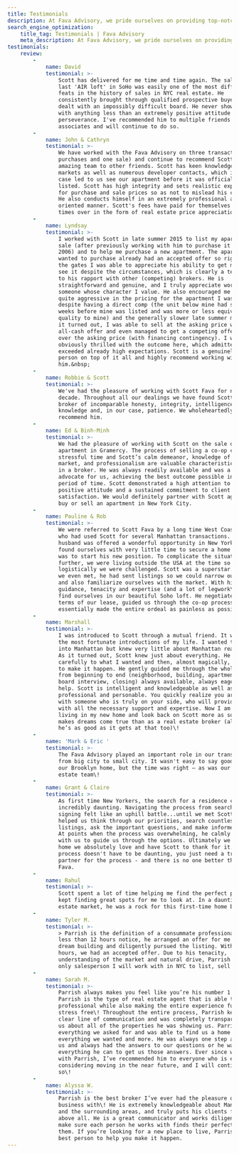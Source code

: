 ```yaml
---
title: Testimonials
description: At Fava Advisory, we pride ourselves on providing top-notch real estate services that are reliable and trustworthy. Our clients love working with us because they know they can trust us to take care of their needs and make the best decisions possible.
search_engine_optimization:
    title_tag: Testimonials | Fava Advisory
    meta_description: At Fava Advisory, we pride ourselves on providing top-notch real estate services that are reliable and trustworthy.
testimonials:
    review:
        -
            name: David
            testimonial: >-
                Scott has delivered for me time and time again. The sale of my
                last 'AIR loft' in SoHo was easily one of the most difficult
                feats in the history of sales in NYC real estate. He
                consistently brought through qualified prospective buyers and
                dealt with an impossibly difficult board. He never showed up
                with anything less than an extremely positive attitude and
                perseverance. I've recommended him to multiple friends and
                associates and will continue to do so.
        -
            name: John & Cathryn
            testimonial: >-
                We have worked with the Fava Advisory on three transactions (two
                purchases and one sale) and continue to recommend Scott and his
                amazing team to other friends. Scott has keen knowledge of the
                markets as well as numerous developer contacts, which in our
                case led to us see our apartment before it was officially
                listed. Scott has high integrity and sets realistic expectations
                for purchase and sale prices so as not to mislead his clients.
                He also conducts himself in an extremely professional and detail
                oriented manner. Scott's fees have paid for themselves multiple
                times over in the form of real estate price appreciation.
        -
            name: Lyndsay
            testimonial: >-
                I worked with Scott in late summer 2015 to list my apartment for
                sale (after previously working with him to purchase it back in
                2006) and to help me purchase a new apartment. The apartment I
                wanted to purchase already had an accepted offer so right out of
                the gates I was able to appreciate his ability to get me in to
                see it despite the circumstances, which is clearly a testament
                to his rapport with other (competing) brokers. He is
                straightforward and genuine, and I truly appreciate working with
                someone whose character I value. He also encouraged me to be
                quite aggressive in the pricing for the apartment I was selling,
                despite having a direct comp (the unit below mine had sold only
                weeks before mine was listed and was more or less equivalent
                quality to mine) and the generally slower late summer market; as
                it turned out, I was able to sell at the asking price with an
                all-cash offer and even managed to get a competing offer for
                over the asking price (with financing contingency). I was
                obviously thrilled with the outcome here, which admittedly
                exceeded already high expectations. Scott is a genuinely nice
                person on top of it all and highly recommend working with
                him.&nbsp;
        -
            name: Robbie & Scott
            testimonial: >-
                We've had the pleasure of working with Scott Fava for nearly a
                decade. Throughout all our dealings we have found Scott to be a
                broker of incomparable honesty, integrity, intelligence,
                knowledge and, in our case, patience. We wholeheartedly
                recommend him.
        -
            name: Ed & Binh-Minh
            testimonial: >-
                We had the pleasure of working with Scott on the sale of our
                apartment in Gramercy. The process of selling a co-op can be a
                stressful time and Scott’s calm demeanor, knowledge of the
                market, and professionalism are valuable characteristics to have
                in a broker. He was always readily available and was a strong
                advocate for us, achieving the best outcome possible in a short
                period of time. Scott demonstrated a high attention to detail, a
                positive attitude and a sustained commitment to client
                satisfaction. We would definitely partner with Scott again to
                buy or sell an apartment in New York City.
        -
            name: Pauline & Rob
            testimonial: >-
                We were referred to Scott Fava by a long time West Coast friend
                who had used Scott for several Manhattan transactions. When my
                husband was offered a wonderful opportunity in New York, we
                found ourselves with very little time to secure a home before he
                was to start his new position. To complicate the situation
                further, we were living outside the USA at the time so
                logistically we were challenged. Scott was a superstar. Before
                we even met, he had sent listings so we could narrow our search
                and also familiarize ourselves with the market. With his
                guidance, tenacity and expertise (and a lot of legwork\!\!) we
                find ourselves in our beautiful Soho loft. He negotiated the
                terms of our lease, guided us through the co-op process and
                essentially made the entire ordeal as painless as possible.
        -
            name: Marshall
            testimonial: >-
                I was introduced to Scott through a mutual friend. It was one of
                the most fortunate introductions of my life. I wanted to move
                into Manhattan but knew very little about Manhattan real estate.
                As it turned out, Scott knew just about everything. He listened
                carefully to what I wanted and then, almost magically, was able
                to make it happen. He gently guided me through the whole process
                from beginning to end (neighborhood, building, apartment, co-op
                board interview, closing) always available, always eager to
                help. Scott is intelligent and knowledgeable as well as
                professional and personable. You quickly realize you are working
                with someone who is truly on your side, who will provide you
                with all the necessary support and expertise. Now I am happily
                living in my new home and look back on Scott more as someone who
                makes dreams come true than as a real estate broker (although
                he’s as good as it gets at that too)\!
        -
            name: 'Mark & Eric '
            testimonial: >-
                The Fava Advisory played an important role in our transition
                from big city to small city. It wasn't easy to say goodbye to
                our Brooklyn home, but the time was right — as was our real
                estate team\!
        -
            name: Grant & Claire
            testimonial: >-
                As first time New Yorkers, the search for a residence can be
                incredibly daunting. Navigating the process from search to
                signing felt like an uphill battle...until we met Scott. He
                helped us think through our priorities, search countless
                listings, ask the important questions, and make informed offers.
                At points when the process was overwhelming, he calmly partnered
                with us to guide us through the options. Ultimately we found a
                home we absolutely love and have Scott to thank for it. The
                process doesn't have to be daunting, you just need a trusted
                partner for the process - and there is no one better than Scott
                Fava.
        -
            name: Rahul
            testimonial: >-
                Scott spent a lot of time helping me find the perfect place, and
                kept finding great spots for me to look at. In a daunting real
                estate market, he was a rock for this first-time home buyer.
        -
            name: Tyler M.
            testimonial: >-
                > Parrish is the definition of a consummate professional. With
                less than 12 hours notice, he arranged an offer for me in my
                dream building and diligently pursued the listing. Within 24
                hours, we had an accepted offer. Due to his tenacity,
                understanding of the market and natural drive, Parrish is the
                only salesperson I will work with in NYC to list, sell or lease.
        -
            name: Sarah M.
            testimonial: >-
                Parrish always makes you feel like you’re his number 1 priority.
                Parrish is the type of real estate agent that is able to remain
                professional while also making the entire experience fun and
                stress free\! Throughout the entire process, Parrish kept a
                clear line of communication and was completely transparent with
                us about all of the properties he was showing us. Parrish took
                everything we asked for and was able to find us a home that had
                everything we wanted and more. He was always one step ahead of
                us and always had the answers to our questions or he was doing
                everything he can to get us those answers. Ever since working
                with Parrish, I’ve recommended him to everyone who is even
                considering moving in the near future, and I will continue to do
                so\!
        -
            name: Alyssa W.
            testimonial: >-
                Parrish is the best broker I’ve ever had the pleasure of doing
                business with\! He is extremely knowledgeable about Manhattan
                and the surrounding areas, and truly puts his clients first
                above all. He is a great communicator and works diligently to
                make sure each person he works with finds their perfect home for
                them. If you’re looking for a new place to live, Parrish is the
                best person to help you make it happen.
---
```


